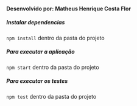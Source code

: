 #### Desenvolvido por: Matheus Henrique Costa Flor

##### Instalar dependencias

`npm install` dentro da pasta do projeto

##### Para executar a aplicação

`npm start` dentro da pasta do projeto

##### Para executar os testes

`npm test` dentro da pasta do projeto